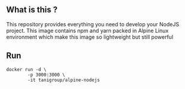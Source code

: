 ## What is this ?

This repository provides everything you need to develop your NodeJS project. This image contains  npm and yarn packed in Alpine Linux environment which make this image so lightweight but still powerful

## Run
```
docker run -d \
        -p 3000:3000 \
        -it tanigroup/alpine-nodejs
```